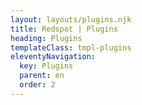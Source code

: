 ```yaml
---
layout: layouts/plugins.njk
title: Redspot | Plugins
heading: Plugins
templateClass: tmpl-plugins
eleventyNavigation:
  key: Plugins
  parent: en
  order: 2
---
```

